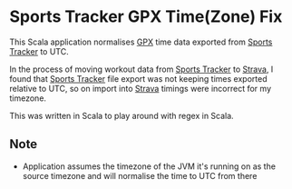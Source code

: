 # Sports Tracker GPX Time(Zone) Fix

This Scala application normalises [GPX][GPX] time data exported from [Sports Tracker][SportsTracker] to UTC.

In the process of moving workout data from [Sports Tracker][SportsTracker] 
to [Strava][Strava], I found that [Sports Tracker][SportsTracker] file export was not keeping times exported relative to UTC, 
so on import into [Strava][Strava] timings were incorrect for my timezone.

This was written in Scala to play around with regex in Scala. 

## Note

* Application assumes the timezone of the JVM it's running on as the source timezone and will normalise the time to UTC from there

[SportsTracker]: http://www.sports-tracker.com/  "Sports Tracker"
[Strava]: http://app.strava.com/  "Strava"
[GPX]: http://www.topografix.com/gpx.asp "GPX"